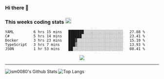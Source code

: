 ### Hi there 👋

<!--START_SECTION:giphy-->
<!--END_SECTION:giphy-->

### This weeks coding stats <img src="https://media1.giphy.com/media/LmNwrBhejkK9EFP504/giphy.gif?cid=ecf05e4723nsktnyyj53u162g7cy5rjqfg6gz06kxdg5y55g&rid=giphy.gif" width="20" height="20" />
<!--START_SECTION:waka-->
```text
YAML         6 hrs 15 mins   ███████░░░░░░░░░░░░░░░░░░   27.88 % 
C#           5 hrs 14 mins   ██████░░░░░░░░░░░░░░░░░░░   23.41 % 
Docker       3 hrs 23 mins   ███▓░░░░░░░░░░░░░░░░░░░░░   15.10 % 
TypeScript   3 hrs 7 mins    ███▒░░░░░░░░░░░░░░░░░░░░░   13.93 % 
JSON         1 hr 53 mins    ██░░░░░░░░░░░░░░░░░░░░░░░   08.41 % 
```
<!--END_SECTION:waka-->

<!--START_SECTION:comicstrip-->
<p align="center">
 <a href="https://xkcd.com/">
 <img src="https://imgs.xkcd.com/comics/10000_hours.png" />
</a>
</p>
<!--END_SECTION:comicstrip-->

---

![ism0080's Github Stats](https://github-readme-stats.vercel.app/api?username=ism0080&show_icons=true%hide_border=true&hide=issues)
![Top Langs](https://github-readme-stats.vercel.app/api/top-langs/?username=ism0080&layout=compact)

<!--
**ism0080/ism0080** is a ✨ _special_ ✨ repository because its `README.md` (this file) appears on your GitHub profile.

Here are some ideas to get you started:

- 🔭 I’m currently working on ...
- 🌱 I’m currently learning ...
- 👯 I’m looking to collaborate on ...
- 🤔 I’m looking for help with ...
- 💬 Ask me about ...
- 📫 How to reach me: ...
- 😄 Pronouns: ...
- ⚡ Fun fact: ...
-->
